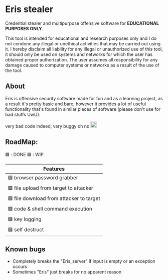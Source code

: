 # Eris stealer

Credential stealer and multipurpose offensive software for **EDUCATIONAL PURPOSES ONLY**.

This tool is intended for educational and research purposes only and I do not condone any illegal or unethical activities that may be carried out using it. I hereby disclaim all liability for any illegal or unauthorized use of this tool, it should only be used on systems and networks for which the user has obtained proper authorization. The user assumes all responsibility for any damage caused to computer systems or networks as a result of the use of the tool. 


## About

Eris is offensive security software made for fun and as a learning project, as a result it's pretty basic and bare, however it provides a lot of useful functionality that's found in similar pieces of software (please don't use for bad stuffs UwU).

very bad code indeed, very buggy oh no <img src="https://cdn.frankerfacez.com/avatar/twitch/406440657" alt="SADGE" style="height:20px; width:20px">

## RoadMap:

:green_square: : DONE
:blue_square: : WIP

| Features |
|----------|
| :green_square: browser password grabber |
| :green_square: file upload from target to attacker|
| :green_square: file download from attacker to target|
| :green_square: code & shell command execution|
| :blue_square: key logging|
| :green_square: self destruct|

## Known bugs
<ul>
	<li>Completely breaks the "Eris_server" if input is empty or an exception occurs</li>
	<li>Sometimes "Eris" just breaks for no apparent reason</li>
</ul>
